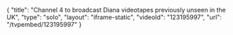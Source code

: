 {
    "title": "Channel 4 to broadcast Diana videotapes previously unseen in the UK",
    "type": "solo",
    "layout": "iframe-static",
    "videoId": "123195997",
    "url": "\/tvpembed\/123195997"
}